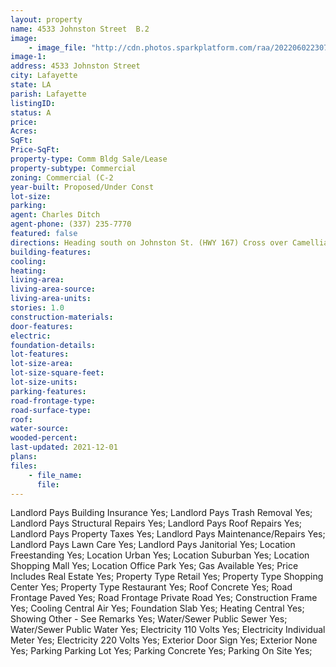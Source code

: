 ```yaml
---
layout: property
name: 4533 Johnston Street  B.2
image:
    - image_file: "http://cdn.photos.sparkplatform.com/raa/20220602230749894796000000.jpg"
image-1:
address: 4533 Johnston Street 
city: Lafayette
state: LA
parish: Lafayette
listingID: 
status: A
price: 
Acres: 
SqFt: 
Price-SqFt: 
property-type: Comm Bldg Sale/Lease
property-subtype: Commercial
zoning: Commercial (C-2
year-built: Proposed/Under Const
lot-size: 
parking: 
agent: Charles Ditch
agent-phone: (337) 235-7770
featured: false
directions: Heading south on Johnston St. (HWY 167) Cross over Camellia BLVD and The Forum will be on your left.
building-features: 
cooling: 
heating: 
living-area: 
living-area-source: 
living-area-units: 
stories: 1.0
construction-materials: 
door-features: 
electric: 
foundation-details: 
lot-features: 
lot-size-area: 
lot-size-square-feet: 
lot-size-units: 
parking-features: 
road-frontage-type: 
road-surface-type: 
roof: 
water-source: 
wooded-percent: 
last-updated: 2021-12-01
plans: 
files:
    - file_name:
      file:
---
```

Landlord Pays	Building Insurance	Yes;
Landlord Pays	Trash Removal	Yes;
Landlord Pays	Structural Repairs	Yes;
Landlord Pays	Roof Repairs	Yes;
Landlord Pays	Property Taxes	Yes;
Landlord Pays	Maintenance/Repairs	Yes;
Landlord Pays	Lawn Care	Yes;
Landlord Pays	Janitorial	Yes;
Location	Freestanding	Yes;
Location	Urban	Yes;
Location	Suburban	Yes;
Location	Shopping Mall	Yes;
Location	Office Park	Yes;
Gas	Available	Yes;
Price Includes	Real Estate	Yes;
Property Type	Retail	Yes;
Property Type	Shopping Center	Yes;
Property Type	Restaurant	Yes;
Roof	Concrete	Yes;
Road Frontage	Paved	Yes;
Road Frontage	Private Road	Yes;
Construction	Frame	Yes;
Cooling	Central Air	Yes;
Foundation	Slab	Yes;
Heating	Central	Yes;
Showing	Other - See Remarks	Yes;
Water/Sewer	Public Sewer	Yes;
Water/Sewer	Public Water	Yes;
Electricity	110 Volts	Yes;
Electricity	Individual Meter	Yes;
Electricity	220 Volts	Yes;
Exterior	Door Sign	Yes;
Exterior	None	Yes;
Parking	Parking Lot	Yes;
Parking	Concrete	Yes;
Parking	On Site	Yes;

